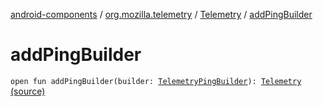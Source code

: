 [android-components](../../index.md) / [org.mozilla.telemetry](../index.md) / [Telemetry](index.md) / [addPingBuilder](./add-ping-builder.md)

# addPingBuilder

`open fun addPingBuilder(builder: `[`TelemetryPingBuilder`](../../org.mozilla.telemetry.ping/-telemetry-ping-builder/index.md)`): `[`Telemetry`](index.md) [(source)](https://github.com/mozilla-mobile/android-components/blob/master/components/service/telemetry/src/main/java/org/mozilla/telemetry/Telemetry.java#L62)